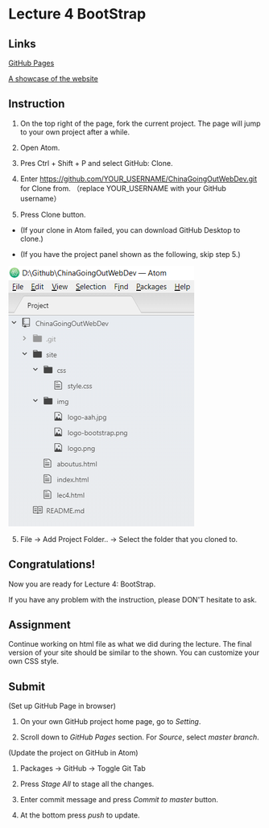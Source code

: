 # Lecture 4 BootStrap

## Links

[GitHub Pages](https://vwslz.github.io/ChinaGoingOutWebDev/site/aboutus.html)

[A showcase of the website](https://drive.google.com/file/d/16nw2LyODtp9Tk5xx1Jx3xAqkrTfFOMEp/view)

## Instruction

1. On the top right of the page, fork the current project. The page will jump to your own project after a while.

2. Open Atom.

2. Pres Ctrl + Shift + P and select GitHub: Clone.

3. Enter https://github.com/YOUR_USERNAME/ChinaGoingOutWebDev.git for Clone from. （replace YOUR_USERNAME with your GitHub username）

4. Press Clone button.

- (If your clone in Atom failed, you can download GitHub Desktop to clone.)

- (If you have the project panel shown as the following, skip step 5.)

![Project Panel](img/PeojectPanel.png)

5. File -> Add Project Folder.. -> Select the folder that you cloned to.

## Congratulations!

Now you are ready for Lecture 4: BootStrap.

If you have any problem with the instruction, please DON'T hesitate to ask.

## Assignment

Continue working on html file as what we did during the lecture. The final version of your site should be similar to the shown. You can customize your own CSS style.

## Submit

(Set up GitHub Page in browser)

1. On your own GitHub project home page, go to *Setting*.

2. Scroll down to *GitHub Pages* section. For *Source*, select *master branch*.

(Update the project on GitHub in Atom)

1. Packages -> GitHub -> Toggle Git Tab

2. Press *Stage All* to stage all the changes.

3. Enter commit message and press *Commit to master* button.

4. At the bottom press *push* to update.
